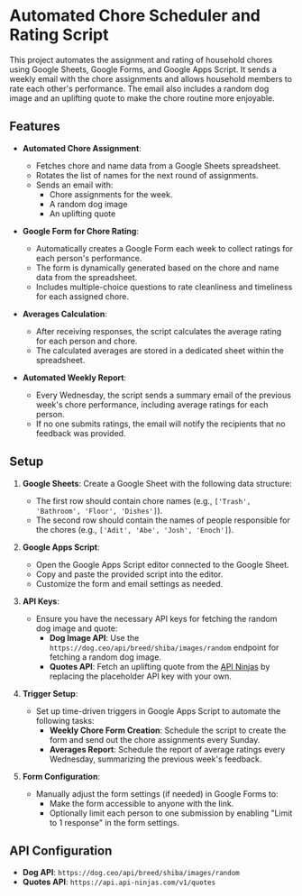 # Automated Chore Scheduler and Rating Script

This project automates the assignment and rating of household chores using Google Sheets, Google Forms, and Google Apps Script. It sends a weekly email with the chore assignments and allows household members to rate each other's performance. The email also includes a random dog image and an uplifting quote to make the chore routine more enjoyable.

## Features

- **Automated Chore Assignment**:
  - Fetches chore and name data from a Google Sheets spreadsheet.
  - Rotates the list of names for the next round of assignments.
  - Sends an email with:
    - Chore assignments for the week.
    - A random dog image
    - An uplifting quote
  
- **Google Form for Chore Rating**:
  - Automatically creates a Google Form each week to collect ratings for each person's performance.
  - The form is dynamically generated based on the chore and name data from the spreadsheet.
  - Includes multiple-choice questions to rate cleanliness and timeliness for each assigned chore.

- **Averages Calculation**:
  - After receiving responses, the script calculates the average rating for each person and chore.
  - The calculated averages are stored in a dedicated sheet within the spreadsheet.

- **Automated Weekly Report**:
  - Every Wednesday, the script sends a summary email of the previous week's chore performance, including average ratings for each person.
  - If no one submits ratings, the email will notify the recipients that no feedback was provided.

## Setup

1. **Google Sheets**: Create a Google Sheet with the following data structure:
   - The first row should contain chore names (e.g., `['Trash', 'Bathroom', 'Floor', 'Dishes']`).
   - The second row should contain the names of people responsible for the chores (e.g., `['Adit', 'Abe', 'Josh', 'Enoch']`).

2. **Google Apps Script**:
   - Open the Google Apps Script editor connected to the Google Sheet.
   - Copy and paste the provided script into the editor.
   - Customize the form and email settings as needed.

3. **API Keys**:
   - Ensure you have the necessary API keys for fetching the random dog image and quote:
     - **Dog Image API**: Use the `https://dog.ceo/api/breed/shiba/images/random` endpoint for fetching a random dog image.
     - **Quotes API**: Fetch an uplifting quote from the [API Ninjas](https://api-ninjas.com/api/quotes) by replacing the placeholder API key with your own.

4. **Trigger Setup**:
   - Set up time-driven triggers in Google Apps Script to automate the following tasks:
     - **Weekly Chore Form Creation**: Schedule the script to create the form and send out the chore assignments every Sunday.
     - **Averages Report**: Schedule the report of average ratings every Wednesday, summarizing the previous week's feedback.

5. **Form Configuration**:
   - Manually adjust the form settings (if needed) in Google Forms to:
     - Make the form accessible to anyone with the link.
     - Optionally limit each person to one submission by enabling "Limit to 1 response" in the form settings.

## API Configuration

- **Dog API**: `https://dog.ceo/api/breed/shiba/images/random`
- **Quotes API**: `https://api.api-ninjas.com/v1/quotes`
